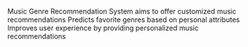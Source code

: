Music Genre Recommendation System aims to offer customized music recommendations
Predicts favorite genres based on personal attributes
Improves user experience by providing personalized music recommendations
